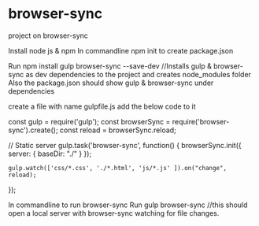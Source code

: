 # browser-sync
project on browser-sync


Install node js & npm
In commandline npm init to create package.json

Run npm install gulp browser-sync --save-dev //Installs gulp & browser-sync as dev dependencies to the project and creates node_modules folder
Also the package.json should show gulp & browser-sync under dependencies

create a file with name gulpfile.js add the below code to it

const gulp        = require('gulp');
const browserSync = require('browser-sync').create();
const reload      = browserSync.reload;

// Static server
gulp.task('browser-sync', function() {
    browserSync.init({
        server: {
            baseDir: "./"
        }
    });

    gulp.watch(['css/*.css', './*.html', 'js/*.js' ]).on("change", reload);
});


In commandline to run browser-sync Run gulp browser-sync //this should open a local server with browser-sync watching for file changes.

